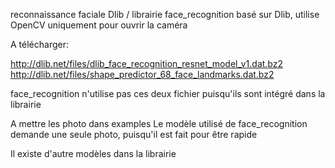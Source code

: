 reconnaissance faciale Dlib / librairie face_recognition basé sur Dlib, utilise OpenCV uniquement pour ouvrir la caméra

A télécharger:

 http://dlib.net/files/dlib_face_recognition_resnet_model_v1.dat.bz2
 http://dlib.net/files/shape_predictor_68_face_landmarks.dat.bz2

 face_recognition n'utilise pas ces deux fichier puisqu'ils sont intégré dans la librairie

A mettre les photo dans examples
Le modèle utilisé de face_recognition demande une seule photo, puisqu'il est fait pour être rapide

Il existe d'autre modèles dans la librairie
